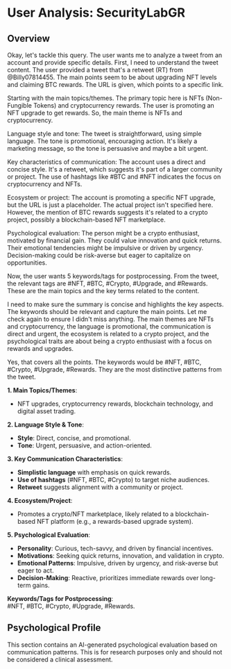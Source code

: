 # User Analysis: SecurityLabGR

## Overview

<think>
Okay, let's tackle this query. The user wants me to analyze a tweet from an account and provide specific details. First, I need to understand the tweet content. The user provided a tweet that's a retweet (RT) from @Billy07814455. The main points seem to be about upgrading NFT levels and claiming BTC rewards. The URL is given, which points to a specific link.

Starting with the main topics/themes. The primary topic here is NFTs (Non-Fungible Tokens) and cryptocurrency rewards. The user is promoting an NFT upgrade to get rewards. So, the main theme is NFTs and cryptocurrency.

Language style and tone: The tweet is straightforward, using simple language. The tone is promotional, encouraging action. It's likely a marketing message, so the tone is persuasive and maybe a bit urgent.

Key characteristics of communication: The account uses a direct and concise style. It's a retweet, which suggests it's part of a larger community or project. The use of hashtags like #BTC and #NFT indicates the focus on cryptocurrency and NFTs.

Ecosystem or project: The account is promoting a specific NFT upgrade, but the URL is just a placeholder. The actual project isn't specified here. However, the mention of BTC rewards suggests it's related to a crypto project, possibly a blockchain-based NFT marketplace.

Psychological evaluation: The person might be a crypto enthusiast, motivated by financial gain. They could value innovation and quick returns. Their emotional tendencies might be impulsive or driven by urgency. Decision-making could be risk-averse but eager to capitalize on opportunities.

Now, the user wants 5 keywords/tags for postprocessing. From the tweet, the relevant tags are #NFT, #BTC, #Crypto, #Upgrade, and #Rewards. These are the main topics and the key terms related to the content.

I need to make sure the summary is concise and highlights the key aspects. The keywords should be relevant and capture the main points. Let me check again to ensure I didn't miss anything. The main themes are NFTs and cryptocurrency, the language is promotional, the communication is direct and urgent, the ecosystem is related to a crypto project, and the psychological traits are about being a crypto enthusiast with a focus on rewards and upgrades.

Yes, that covers all the points. The keywords would be #NFT, #BTC, #Crypto, #Upgrade, #Rewards. They are the most distinctive patterns from the tweet.
</think>

**1. Main Topics/Themes**:  
- NFT upgrades, cryptocurrency rewards, blockchain technology, and digital asset trading.  

**2. Language Style & Tone**:  
- **Style**: Direct, concise, and promotional.  
- **Tone**: Urgent, persuasive, and action-oriented.  

**3. Key Communication Characteristics**:  
- **Simplistic language** with emphasis on quick rewards.  
- **Use of hashtags** (#NFT, #BTC, #Crypto) to target niche audiences.  
- **Retweet** suggests alignment with a community or project.  

**4. Ecosystem/Project**:  
- Promotes a crypto/NFT marketplace, likely related to a blockchain-based NFT platform (e.g., a rewards-based upgrade system).  

**5. Psychological Evaluation**:  
- **Personality**: Curious, tech-savvy, and driven by financial incentives.  
- **Motivations**: Seeking quick returns, innovation, and validation in crypto.  
- **Emotional Patterns**: Impulsive, driven by urgency, and risk-averse but eager to act.  
- **Decision-Making**: Reactive, prioritizes immediate rewards over long-term gains.  

**Keywords/Tags for Postprocessing**:  
#NFT, #BTC, #Crypto, #Upgrade, #Rewards.

## Psychological Profile

This section contains an AI-generated psychological evaluation based on communication patterns. This is for research purposes only and should not be considered a clinical assessment.